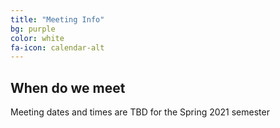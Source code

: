 ```yaml
---
title: "Meeting Info"
bg: purple
color: white
fa-icon: calendar-alt
---
```


## When do we meet
Meeting dates and times are TBD for the Spring 2021 semester
